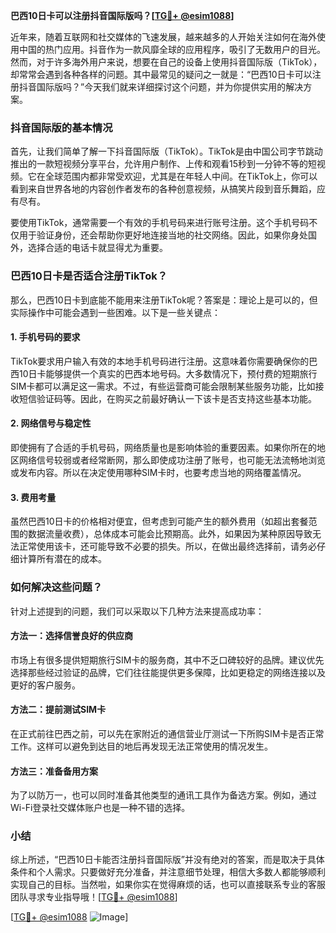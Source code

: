 **巴西10日卡可以注册抖音国际版吗？[[TG💪+ @esim1088](https://t.me/s/esim1088)]**

近年来，随着互联网和社交媒体的飞速发展，越来越多的人开始关注如何在海外使用中国的热门应用。抖音作为一款风靡全球的应用程序，吸引了无数用户的目光。然而，对于许多海外用户来说，想要在自己的设备上使用抖音国际版（TikTok），却常常会遇到各种各样的问题。其中最常见的疑问之一就是：“巴西10日卡可以注册抖音国际版吗？”今天我们就来详细探讨这个问题，并为你提供实用的解决方案。

### 抖音国际版的基本情况

首先，让我们简单了解一下抖音国际版（TikTok）。TikTok是由中国公司字节跳动推出的一款短视频分享平台，允许用户制作、上传和观看15秒到一分钟不等的短视频。它在全球范围内都非常受欢迎，尤其是在年轻人中间。在TikTok上，你可以看到来自世界各地的内容创作者发布的各种创意视频，从搞笑片段到音乐舞蹈，应有尽有。

要使用TikTok，通常需要一个有效的手机号码来进行账号注册。这个手机号码不仅用于验证身份，还会帮助你更好地连接当地的社交网络。因此，如果你身处国外，选择合适的电话卡就显得尤为重要。

### 巴西10日卡是否适合注册TikTok？

那么，巴西10日卡到底能不能用来注册TikTok呢？答案是：理论上是可以的，但实际操作中可能会遇到一些困难。以下是一些关键点：

#### 1. 手机号码的要求
TikTok要求用户输入有效的本地手机号码进行注册。这意味着你需要确保你的巴西10日卡能够提供一个真实的巴西本地号码。大多数情况下，预付费的短期旅行SIM卡都可以满足这一需求。不过，有些运营商可能会限制某些服务功能，比如接收短信验证码等。因此，在购买之前最好确认一下该卡是否支持这些基本功能。

#### 2. 网络信号与稳定性
即使拥有了合适的手机号码，网络质量也是影响体验的重要因素。如果你所在的地区网络信号较弱或者经常断网，那么即使成功注册了账号，也可能无法流畅地浏览或发布内容。所以在决定使用哪种SIM卡时，也要考虑当地的网络覆盖情况。

#### 3. 费用考量
虽然巴西10日卡的价格相对便宜，但考虑到可能产生的额外费用（如超出套餐范围的数据流量收费），总体成本可能会比预期高。此外，如果因为某种原因导致无法正常使用该卡，还可能导致不必要的损失。所以，在做出最终选择前，请务必仔细计算所有潜在的成本。

### 如何解决这些问题？

针对上述提到的问题，我们可以采取以下几种方法来提高成功率：

#### 方法一：选择信誉良好的供应商
市场上有很多提供短期旅行SIM卡的服务商，其中不乏口碑较好的品牌。建议优先选择那些经过验证的品牌，它们往往能提供更多保障，比如更稳定的网络连接以及更好的客户服务。

#### 方法二：提前测试SIM卡
在正式前往巴西之前，可以先在家附近的通信营业厅测试一下所购SIM卡是否正常工作。这样可以避免到达目的地后再发现无法正常使用的情况发生。

#### 方法三：准备备用方案
为了以防万一，也可以同时准备其他类型的通讯工具作为备选方案。例如，通过Wi-Fi登录社交媒体账户也是一种不错的选择。

### 小结

综上所述，“巴西10日卡能否注册抖音国际版”并没有绝对的答案，而是取决于具体条件和个人需求。只要做好充分准备，并注意细节处理，相信大多数人都能够顺利实现自己的目标。当然啦，如果你实在觉得麻烦的话，也可以直接联系专业的客服团队寻求专业指导哦！[[TG💪+ @esim1088](https://t.me/s/esim1088)]

[[TG💪+ @esim1088](https://t.me/s/esim1088) ![Image](https://i.postimg.cc/4NQfJmqS/Snipaste-2025-05-13-00-14-12.png)]
